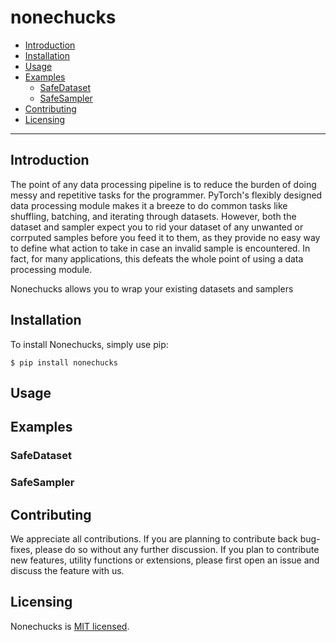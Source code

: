 # nonechucks

- [Introduction](#Introduction)
- [Installation](#Installation)
- [Usage](#Usage)
- [Examples](#Examples)
  - [SafeDataset](#SafeDataset)
  - [SafeSampler](#SafeSampler)
- [Contributing](#Contributing)
- [Licensing](#Licensing)

---

<a name="Introduction"></a>

## Introduction
The point of any data processing pipeline is to reduce the burden of doing messy and repetitive tasks for the programmer. PyTorch's flexibly designed data processing module makes it a breeze to do common tasks like shuffling, batching, and iterating through datasets. However, both the dataset and sampler expect you to rid your dataset of any unwanted or corrputed samples before you feed it to them, as they provide no easy way to define what action to take in case an invalid sample is encountered. In fact, for many applications, this defeats the whole point of using a data processing module.

Nonechucks allows you to wrap your existing datasets and samplers

<a name="Installation"></a>

## Installation
To install Nonechucks, simply use pip:

`$ pip install nonechucks`

<a name="Usage"></a>

## Usage

<a name="Example"></a>

## Examples

<a name="SafeDataset"></a>

### SafeDataset

<a name="SafeSampler"></a>

### SafeSampler


<a name="Contributing"></a>

## Contributing

We appreciate all contributions. If you are planning to contribute back bug-fixes, please do so without any further discussion. If you plan to contribute new features, utility functions or extensions, please first open an issue and discuss the feature with us.

<a name="Licensing"></a>

## Licensing

Nonechucks is [MIT licensed](https://github.com/msamogh/nonechucks/blob/master/LICENSE).
